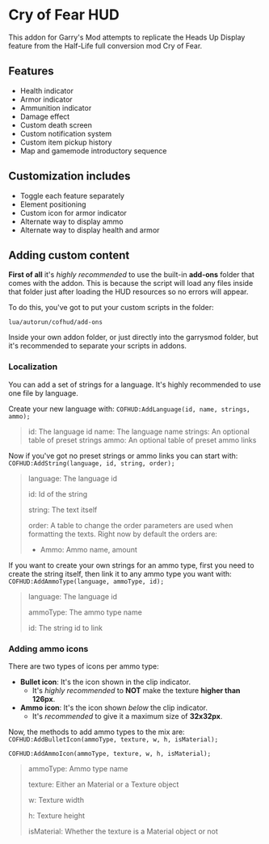 # Cry of Fear HUD
This addon for Garry's Mod attempts to replicate the Heads Up Display feature from the Half-Life full conversion mod Cry of Fear.

## Features
+   Health indicator
+   Armor indicator
+   Ammunition indicator
+   Damage effect
+   Custom death screen
+   Custom notification system
+   Custom item pickup history
+   Map and gamemode introductory sequence

## Customization includes
+   Toggle each feature separately
+   Element positioning
+   Custom icon for armor indicator
+   Alternate way to display ammo
+   Alternate way to display health and armor

## Adding custom content
**First of all** it's _highly recommended_ to use the built-in **add-ons** folder that comes with the addon. This is because the script will load any files inside that folder just after loading the HUD resources so no errors will appear.

To do this, you've got to put your custom scripts in the folder:

`lua/autorun/cofhud/add-ons`

Inside your own addon folder, or just directly into the garrysmod folder, but it's recommended to separate your scripts in addons.

### Localization
You can add a set of strings for a language. It's highly recommended to use
one file by language.

Create your new language with:
`COFHUD:AddLanguage(id, name, strings, ammo);`

>id: The language id
>name: The language name
>strings: An optional table of preset strings
>ammo: An optional table of preset ammo links

Now if you've got no preset strings or ammo links you can start with:
`COFHUD:AddString(language, id, string, order);`

>language: The language id
>
>id: Id of the string
>
>string: The text itself
>
>order: A table to change the order parameters are used when formatting
>the texts. Right now by default the orders are:
>
>+   Ammo: Ammo name, amount

If you want to create your own strings for an ammo type, first you need
to create the string itself, then link it to any ammo type you want with:
`COFHUD:AddAmmoType(language, ammoType, id);`

>language: The language id
>
>ammoType: The ammo type name
>
>id: The string id to link

### Adding ammo icons
There are two types of icons per ammo type:

+   **Bullet icon**: It's the icon shown in the clip indicator.
    -   It's _highly recommended_ to **NOT** make the texture **higher than 126px**.
+   **Ammo icon**: It's the icon shown _below_ the clip indicator.
    -   It's _recommended_ to give it a maximum size of **32x32px**.

Now, the methods to add ammo types to the mix are:
`COFHUD:AddBulletIcon(ammoType, texture, w, h, isMaterial);`

`COFHUD:AddAmmoIcon(ammoType, texture, w, h, isMaterial);`

>ammoType: Ammo type name
>
>texture: Either an Material or a Texture object
>
>w: Texture width
>
>h: Texture height
>
>isMaterial: Whether the texture is a Material object or not
